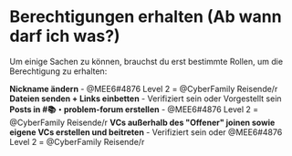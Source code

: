 # Berechtigungen erhalten (Ab wann darf ich was?)

Um einige Sachen zu können, brauchst du erst bestimmte Rollen, um die Berechtigung zu erhalten:

**Nickname ändern** - @MEE6#4876 Level 2 = @CyberFamily Reisende/r 
**Dateien senden + Links einbetten** - Verifiziert sein oder Vorgestellt sein
**Posts in #📚・problem-forum erstellen** - @MEE6#4876 Level 2 = @CyberFamily Reisende/r 
**VCs außerhalb des "Offener" joinen sowie eigene VCs erstellen und beitreten** - Verifiziert sein oder @MEE6#4876 Level 2 = @CyberFamily Reisende/r